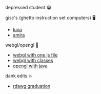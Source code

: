 depressed student 😭

gisc's (ghetto instruction set computers) 🖥️

- [luna](https://github.com/dripthan/gisc-luna)
- [amira](https://github.com/dripthan/gisc-amira)

webgl/opengl 🧊

- [webgl with one js file](https://github.com/dripthan/webgl-with-one-js-file)
- [webgl with classes](https://github.com/dripthan/webgl-with-classes)
- [opengl with java](https://github.com/dripthan/opengl-with-java)

dank edits 🔥

- [rdawg graduation](https://github.com/dripthan/rdawg-graduation)